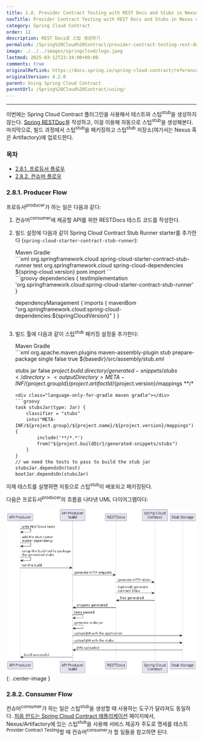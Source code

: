 ```yaml
---
title: 2.8. Provider Contract Testing with REST Docs and Stubs in Nexus or Artifactory
navTitle: Provider Contract Testing with REST Docs and Stubs in Nexus or Artifactory
category: Spring Cloud Contract
order: 12
description: REST Docs로 스텁 생성하기
permalink: /Spring%20Cloud%20Contract/provider-contract-testing-rest-docs/
image: ./../../images/springcloud/logo.jpeg
lastmod: 2025-03-12T23:34:00+09:00
comments: true
originalRefLink: https://docs.spring.io/spring-cloud-contract/reference/4.2.0/using/provider-contract-testing-rest-docs.html
originalVersion: 4.2.0
parent: Using Spring Cloud Contract
parentUrl: /Spring%20Cloud%20Contract/using/
---
```

<script>defaultLanguages = ['maven']</script>

---

이번에는 Spring Cloud Contract 플러그인을 사용해서 테스트와 스텁<sup>stub</sup>을 생성하지 않는다. [Spring RESTDoc](https://spring.io/projects/spring-restdocs)을 작성하고, 이걸 이용해 자동으로 스텁<sup>stub</sup>을 생성해본다. 마지막으로, 빌드 과정에서 스텁<sup>stub</sup>을 패키징하고 스텁<sup>stub</sup> 저장소(여기서는 Nexus 혹은 Artifactory)에 업로드한다.

### 목차

- [2.8.1. 프로듀서 플로우](#281-producer-flow)
- [2.8.2. 컨슈머 플로우](#282-consumer-flow)

### 2.8.1. Producer Flow

프로듀서<sup>producer</sup>가 하는 일은 다음과 같다:

1. 컨슈머<sup>consumer</sup>에 제공할 API를 위한 RESTDocs 테스트 코드를 작성한다.

2. 빌드 설정에 다음과 같이 Spring Cloud Contract Stub Runner starter를 추가한다 (`spring-cloud-starter-contract-stub-runner`):

    <div class="switch-language-wrapper maven gradle">
    <span class="switch-language maven">Maven</span>
    <span class="switch-language gradle">Gradle</span>
    </div>
    <div class="language-only-for-maven maven gradle"></div>
    ```xml
    <dependencies>
        <dependency>
            <groupId>org.springframework.cloud</groupId>
            <artifactId>spring-cloud-starter-contract-stub-runner</artifactId>
            <scope>test</scope>
        </dependency>
    </dependencies>
    
    <dependencyManagement>
        <dependencies>
            <dependency>
                <groupId>org.springframework.cloud</groupId>
                <artifactId>spring-cloud-dependencies</artifactId>
                <version>${spring-cloud.version}</version>
                <type>pom</type>
                <scope>import</scope>
            </dependency>
        </dependencies>
    </dependencyManagement>
    ```
    <div class="language-only-for-gradle maven gradle"></div>
    ```groovy
    dependencies {
        testImplementation 'org.springframework.cloud:spring-cloud-starter-contract-stub-runner'
    }
    
    dependencyManagement {
        imports {
            mavenBom "org.springframework.cloud:spring-cloud-dependencies:${springCloudVersion}"
        }
    }
    ```

3. 빌드 툴에 다음과 같이 스텁<sup>stub</sup> 패키징 설정을 추가한다:

    <div class="switch-language-wrapper maven gradle">
    <span class="switch-language maven">Maven</span>
    <span class="switch-language gradle">Gradle</span>
    </div>
    <div class="language-only-for-maven maven gradle"></div>
    ```xml
    <!-- pom.xml -->
    <plugins>
        <plugin>
            <groupId>org.apache.maven.plugins</groupId>
            <artifactId>maven-assembly-plugin</artifactId>
            <executions>
                <execution>
                    <id>stub</id>
                    <phase>prepare-package</phase>
                    <goals>
                        <goal>single</goal>
                    </goals>
                    <inherited>false</inherited>
                    <configuration>
                        <attach>true</attach>
                        <descriptors>
                            ${basedir}/src/assembly/stub.xml
                        </descriptors>
                    </configuration>
                </execution>
            </executions>
        </plugin>
    </plugins>
    
    <!-- src/assembly/stub.xml -->
    <assembly
        xmlns="http://maven.apache.org/plugins/maven-assembly-plugin/assembly/1.1.3"
        xmlns:xsi="http://www.w3.org/2001/XMLSchema-instance"
        xsi:schemaLocation="http://maven.apache.org/plugins/maven-assembly-plugin/assembly/1.1.3 http://maven.apache.org/xsd/assembly-1.1.3.xsd">
        <id>stubs</id>
        <formats>
            <format>jar</format>
        </formats>
        <includeBaseDirectory>false</includeBaseDirectory>
        <fileSets>
            <fileSet>
                <directory>${project.build.directory}/generated-snippets/stubs</directory>
                <outputDirectory>META-INF/${project.groupId}/${project.artifactId}/${project.version}/mappings</outputDirectory>
                <includes>
                    <include>**/*</include>
                </includes>
            </fileSet>
        </fileSets>
    </assembly>
    ```
    <div class="language-only-for-gradle maven gradle"></div>
    ```groovy
    task stubsJar(type: Jar) {
        classifier = "stubs"
        into("META-INF/${project.group}/${project.name}/${project.version}/mappings") {
            include('**/*.*')
            from("${project.buildDir}/generated-snippets/stubs")
        }
    }
    // we need the tests to pass to build the stub jar
    stubsJar.dependsOn(test)
    bootJar.dependsOn(stubsJar)
    ```

이제 테스트를 실행하면 자동으로 스텁<sup>stub</sup>이 배포되고 패키징된다.

다음은 프로듀서<sup>producer</sup>의 흐름을 나타낸 UML 다이어그램이다:

![flows-provider-rest-docs-producer](./../../images/springcloudcontract/flows-provider-rest-docs-producer-068f8394238d80bba31352790fe21fa3f38f5c1b.png){: .center-image }

### 2.8.2. Consumer Flow

컨슈머<sup>consumer</sup>가 하는 일은 스텁<sup>stub</sup>을 생성할 때 사용하는 도구가 달라져도 동일하다. [처음 만드는 Spring Cloud Contract 애플리케이션](../getting-started/#132-on-the-consumer-side) 페이지에서, Nexus/Artifactory에 있는 스텁<sup>stub</sup>을 사용해 서비스 제공자 주도로 명세를 테스트<sup>Provider Contract Testing</sup>할 때 컨슈머<sup>consumer</sup>가 할 일들을 참고하면 된다.